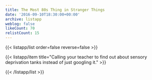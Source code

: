 ```yaml
---
title: The Most 80s Thing in Stranger Things
date: '2016-09-10T18:30:00+00:00'
archive: listapp
weblog: false
likeCount: 70
relistCount: 15
---
```



{{< listapp/list order=false reverse=false >}}

   {{< listapp/item title="Calling your teacher to find out about sensory deprivation tanks instead of just googling it." >}}

{{< /listapp/list >}}
